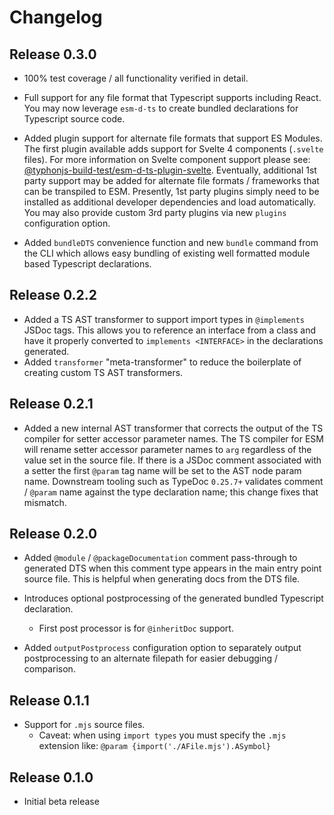 # Changelog
## Release 0.3.0
- 100% test coverage / all functionality verified in detail.

- Full support for any file format that Typescript supports including React. You may now leverage `esm-d-ts` to create
  bundled declarations for Typescript source code.

- Added plugin support for alternate file formats that support ES Modules. The first plugin available adds support for
  Svelte 4 components (`.svelte` files). For more information on Svelte component support please see:
  [@typhonjs-build-test/esm-d-ts-plugin-svelte](https://www.npmjs.com/package/@typhonjs-build-test/esm-d-ts-plugin-svelte).
  Eventually, additional 1st party support may be added for alternate file formats / frameworks that can be transpiled
  to ESM. Presently, 1st party plugins simply need to be installed as additional developer dependencies and load
  automatically. You may also provide custom 3rd party plugins via new `plugins` configuration option.

- Added `bundleDTS` convenience function and new `bundle` command from the CLI which allows easy bundling of existing
  well formatted module based Typescript declarations.

## Release 0.2.2
- Added a TS AST transformer to support import types in `@implements` JSDoc tags. This allows you to reference
an interface from a class and have it properly converted to `implements <INTERFACE>` in the declarations generated.
- Added `transformer` "meta-transformer" to reduce the boilerplate of creating custom TS AST transformers.

## Release 0.2.1
- Added a new internal AST transformer that corrects the output of the TS compiler for setter accessor parameter names.
  The TS compiler for ESM will rename setter accessor parameter names to `arg` regardless of the value set in the source
  file. If there is a JSDoc comment associated with a setter the first `@param` tag name will be set to the AST node
  param name. Downstream tooling such as TypeDoc `0.25.7+` validates comment / `@param` name against the type declaration
  name; this change fixes that mismatch.

## Release 0.2.0
- Added `@module` / `@packageDocumentation` comment pass-through to generated DTS when this comment type appears in the main entry point source
file. This is helpful when generating docs from the DTS file.

- Introduces optional postprocessing of the generated bundled Typescript declaration.
  - First post processor is for `@inheritDoc` support.

- Added `outputPostprocess` configuration option to separately output postprocessing to an alternate filepath for
  easier debugging / comparison.

## Release 0.1.1
- Support for `.mjs` source files.
  - Caveat: when using `import types` you must specify the `.mjs` extension like: `@param {import('./AFile.mjs').ASymbol}`

## Release 0.1.0
- Initial beta release
